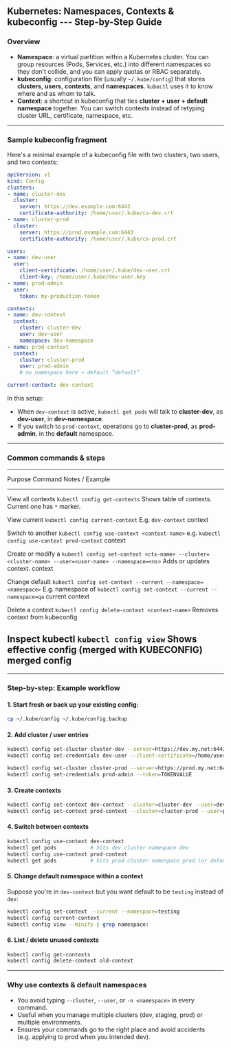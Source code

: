 
## Kubernetes: Namespaces, Contexts & kubeconfig --- Step-by-Step Guide

### Overview

-   **Namespace**: a virtual partition within a Kubernetes cluster. You
    can group resources (Pods, Services, etc.) into different namespaces
    so they don't collide, and you can apply quotas or RBAC separately.
-   **kubeconfig**: configuration file (usually `~/.kube/config`) that
    stores **clusters**, **users**, **contexts**, and **namespaces**.
    `kubectl` uses it to know where and as whom to talk.
-   **Context**: a shortcut in kubeconfig that ties **cluster + user +
    default namespace** together. You can switch contexts instead of
    retyping cluster URL, certificate, namespace, etc.

------------------------------------------------------------------------

### Sample kubeconfig fragment

Here's a minimal example of a kubeconfig file with two clusters, two
users, and two contexts:

``` yaml
apiVersion: v1
kind: Config
clusters:
- name: cluster-dev
  cluster:
    server: https://dev.example.com:6443
    certificate-authority: /home/user/.kube/ca-dev.crt
- name: cluster-prod
  cluster:
    server: https://prod.example.com:6443
    certificate-authority: /home/user/.kube/ca-prod.crt

users:
- name: dev-user
  user:
    client-certificate: /home/user/.kube/dev-user.crt
    client-key: /home/user/.kube/dev-user.key
- name: prod-admin
  user:
    token: my-production-token

contexts:
- name: dev-context
  context:
    cluster: cluster-dev
    user: dev-user
    namespace: dev-namespace
- name: prod-context
  context:
    cluster: cluster-prod
    user: prod-admin
    # no namespace here → default “default”

current-context: dev-context
```

In this setup:

-   When `dev-context` is active, `kubectl get pods` will talk to
    **cluster-dev**, as **dev-user**, in **dev-namespace**.
-   If you switch to `prod-context`, operations go to **cluster-prod**,
    as **prod-admin**, in the **default** namespace.

------------------------------------------------------------------------

### Common commands & steps

  ---------------------------------------------------------------------------------------------------------------------------------------------------------------------------------
  Purpose            Command                                                                                                Notes / Example
  ------------------ ------------------------------------------------------------------------------------------------------ -------------------------------------------------------
  View all contexts  `kubectl config get-contexts`                                                                          Shows table of contexts. Current one has `*` marker.

  View current       `kubectl config current-context`                                                                       E.g. `dev-context`
  context                                                                                                                   

  Switch to another  `kubectl config use-context <context-name>`                                                            e.g. `kubectl config use-context prod-context`
  context                                                                                                                   

  Create or modify a `kubectl config set-context <ctx-name> --cluster=<cluster-name> --user=<user-name> --namespace=<ns>`   Adds or updates context.
  context                                                                                                                   

  Change default     `kubectl config set-context --current --namespace=<namespace>`                                         E.g.
  namespace of                                                                                                              `kubectl config set-context --current --namespace=qa`
  current context                                                                                                           

  Delete a context   `kubectl config delete-context <context-name>`                                                         Removes context from kubeconfig

  Inspect kubectl    `kubectl config view`                                                                                  Shows effective config (merged with KUBECONFIG)
  merged config                                                                                                             
  ---------------------------------------------------------------------------------------------------------------------------------------------------------------------------------

------------------------------------------------------------------------

### Step-by-step: Example workflow

#### 1. Start fresh or back up your existing config:

``` bash
cp ~/.kube/config ~/.kube/config.backup
```

#### 2. Add cluster / user entries

``` bash
kubectl config set-cluster cluster-dev --server=https://dev.my.net:6443 --certificate-authority=/home/user/ca-dev.crt
kubectl config set-credentials dev-user --client-certificate=/home/user/dev.crt --client-key=/home/user/dev.key

kubectl config set-cluster cluster-prod --server=https://prod.my.net:6443 --certificate-authority=/home/user/ca-prod.crt
kubectl config set-credentials prod-admin --token=TOKENVALUE
```

#### 3. Create contexts

``` bash
kubectl config set-context dev-context --cluster=cluster-dev --user=dev-user --namespace=dev
kubectl config set-context prod-context --cluster=cluster-prod --user=prod-admin --namespace=prod
```

#### 4. Switch between contexts

``` bash
kubectl config use-context dev-context
kubectl get pods           # hits dev cluster namespace dev
kubectl config use-context prod-context
kubectl get pods           # hits prod cluster namespace prod (or default)
```

#### 5. Change default namespace within a context

Suppose you're in `dev-context` but you want default to be `testing`
instead of `dev`:

``` bash
kubectl config set-context --current --namespace=testing
kubectl config current-context
kubectl config view --minify | grep namespace:
```

#### 6. List / delete unused contexts

``` bash
kubectl config get-contexts
kubectl config delete-context old-context
```

------------------------------------------------------------------------

### Why use contexts & default namespaces

-   You avoid typing `--cluster`, `--user`, or `-n <namespace>` in every
    command.
-   Useful when you manage multiple clusters (dev, staging, prod) or
    multiple environments.
-   Ensures your commands go to the right place and avoid accidents
    (e.g. applying to prod when you intended dev).

